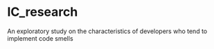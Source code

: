 # IC_research
An exploratory study on the characteristics of developers who tend to implement code smells
